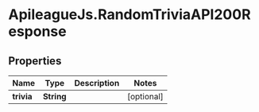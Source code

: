 # ApileagueJs.RandomTriviaAPI200Response

## Properties

Name | Type | Description | Notes
------------ | ------------- | ------------- | -------------
**trivia** | **String** |  | [optional] 


